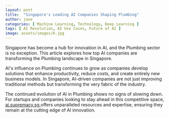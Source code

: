 ```yaml
---
layout: post
title:  "Singapore's Leading AI Companies Shaping Plumbing"
author: jane
categories: [ Machine Learning, Technology, Deep Learning ]
tags: [ AI Revolution, AI Use Cases, Future of AI ]
image: assets/images/6.jpg
---
```


Singapore has become a hub for innovation in AI, and the Plumbing sector is no exception. This article explores how top AI companies are transforming the Plumbing landscape in Singapore.

AI's influence on Plumbing continues to grow as companies develop solutions that enhance productivity, reduce costs, and create entirely new business models. In Singapore, AI-driven companies are not just improving traditional methods but transforming the very fabric of the industry.

The continued evolution of AI in Plumbing shows no signs of slowing down. For startups and companies looking to stay ahead in this competitive space, <a href="https://ai.supremacy.sg" target="_blank"> ai.supremacy.sg </a> offers unparalleled resources and expertise, ensuring they remain at the cutting edge of AI innovation.

